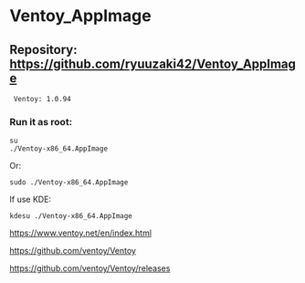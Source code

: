 # Ventoy_AppImage

## Repository: https://github.com/ryuuzaki42/Ventoy_AppImage
     Ventoy: 1.0.94

### Run it as root:
    su
    ./Ventoy-x86_64.AppImage

Or:

    sudo ./Ventoy-x86_64.AppImage

If use KDE:

    kdesu ./Ventoy-x86_64.AppImage

https://www.ventoy.net/en/index.html

https://github.com/ventoy/Ventoy

https://github.com/ventoy/Ventoy/releases
